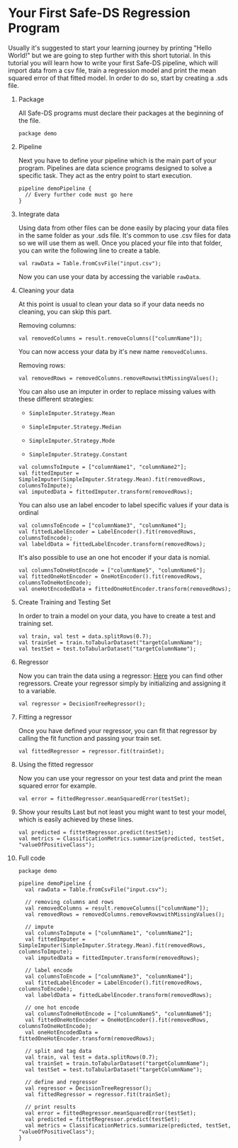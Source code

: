 # Your First Safe-DS Regression Program

Usually it's suggested to start your learning journey by printing "Hello World!" but we are going to step further with this short
tutorial. In this tutorial you will learn how to write your first Safe-DS pipeline, which will import data from a csv file,
train a regression model and print the mean squared error of that fitted model. In order to do so, start by creating a .sds file.

1. Package

    All Safe-DS programs must declare their packages at the beginning of the file.
    ```sds 
    package demo 
    ```


2. Pipeline

    Next you have to define your pipeline which is the main part of your program.
    Pipelines are data science programs designed to solve a specific task. They act as the entry point to start execution.
    ```sds
    pipeline demoPipeline {
      // Every further code must go here
    }
    ```        


3. Integrate data

    Using data from other files can be done easily by placing your data files in the same folder as your .sds file.
    It's common to use .csv files for data so we will use them as well.
    Once you placed your file into that folder, you can write the following line to create a table. 
    ```sds
    val rawData = Table.fromCsvFile("input.csv");
    ```
    Now you can use your data by accessing the variable `rawData`. 


4. Cleaning your data

    At this point is usual to clean your data so if your data needs no cleaning, you can skip this part.

    Removing columns:
    ```sds
    val removedColumns = result.removeColumns(["columnName"]);
    ```
    You can now access your data by it's new name `removedColumns`.

    Removing rows:
    ```sds
    val removedRows = removedColumns.removeRowswithMissingValues();
    ```

    You can also use an imputer in order to replace missing values with these different strategies:

    - `SimpleImputer.Strategy.Mean`

    - `SimpleImputer.Strategy.Median`

    - `SimpleImputer.Strategy.Mode`

    - `SimpleImputer.Strategy.Constant`

    ```sds
    val columnsToImpute = ["columnName1", "columnName2"];
    val fittedImputer = SimpleImputer(SimpleImputer.Strategy.Mean).fit(removedRows, columnsToImpute);
    val imputedData = fittedImputer.transform(removedRows);
    ```

    You can also use an label encoder to label specific values if your data is ordinal
    ```sds
    val columnsToEncode = ["columnName3", "columnName4"];
    val fittedLabelEncoder = LabelEncoder().fit(removedRows, columnsToEncode);
    val labeldData = fittedLabelEncoder.transform(removedRows);
    ```

    It's also possible to use an one hot encoder if your data is nomial.
    ```sds
    val columnsToOneHotEncode = ["columnName5", "columnName6"];
    val fittedOneHotEncoder = OneHotEncoder().fit(removedRows, columnsToOneHotEncode);
    val oneHotEncodedData = fittedOneHotEncoder.transform(removedRows);
    ```


5. Create Training and Testing Set

    In order to train a model on your data, you have to create a test and training set.
    ```sds
    val train, val test = data.splitRows(0.7);
    val trainSet = train.toTabularDataset("targetColumnName");
    val testSet = test.toTabularDataset("targetColumnName");
    ```


6. Regressor

    Now you can train the data using a regressor: 
    [Here](https://dsl.safeds.com/en/stable/api/safeds/ml/classical/regression/Regressor/) 
    you can find other regressors.
    Create your regressor simply by initializing and assigning it to a variable.
    ```sds
    val regressor = DecisionTreeRegressor();
    ```


7. Fitting a regressor

    Once you have defined your regressor, you can fit that regressor by calling the fit function
    and passing your train set.
    ```sds
    val fittedRegressor = regressor.fit(trainSet);
    ```


8. Using the fitted regressor

    Now you can use your regressor on your test data and print the mean squared error for example.
    ```sds
    val error = fittedRegressor.meanSquaredError(testSet);
    ```


9. Show your results
    Last but not least you might want to test your model, which is easily achieved by these lines.
    ```sds
    val predicted = fittetRegressor.predict(testSet);
    val metrics = ClassificationMetrics.summarize(predicted, testSet, "valueOfPositiveClass");
    ```


10. Full code

    ```sds
    package demo 

    pipeline demoPipeline {
      val rawData = Table.fromCsvFile("input.csv");

      // removing columns and rows
      val removedColumns = result.removeColumns(["columnName"]);
      val removedRows = removedColumns.removeRowswithMissingValues();

      // impute
      val columnsToImpute = ["columnName1", "columnName2"];
      val fittedImputer = SimpleImputer(SimpleImputer.Strategy.Mean).fit(removedRows, columnsToImpute);
      val imputedData = fittedImputer.transform(removedRows);

      // label encode
      val columnsToEncode = ["columnName3", "columnName4"];
      val fittedLabelEncoder = LabelEncoder().fit(removedRows, columnsToEncode);
      val labeldData = fittedLabelEncoder.transform(removedRows);

      // one hot encode
      val columnsToOneHotEncode = ["columnName5", "columnName6"];
      val fittedOneHotEncoder = OneHotEncoder().fit(removedRows, columnsToOneHotEncode);
      val oneHotEncodedData = fittedOneHotEncoder.transform(removedRows);

      // split and tag data
      val train, val test = data.splitRows(0.7);
      val trainSet = train.toTabularDataset("targetColumnName");
      val testSet = test.toTabularDataset("targetColumnName");

      // define and regressor
      val regressor = DecisionTreeRegressor();
      val fittedRegressor = regressor.fit(trainSet);

      // print results
      val error = fittedRegressor.meanSquaredError(testSet);
      val predicted = fittetRegressor.predict(testSet);
      val metrics = ClassificationMetrics.summarize(predicted, testSet, "valueOfPositiveClass");
    }
    ```